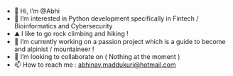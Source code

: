 - 👋 Hi, I’m @Abhi
- 👀 I’m interested in Python development specifically in Fintech / Bioinformatics and Cybersecurity
- ⛰️ I like to go rock climbing and hiking !
- 🌱 I’m currently working on a passion project which is a guide to become and alpinist / mountaineer ! 
- 💞️ I’m looking to collaborate on ( Nothing at the moment )
- 📫 How to reach me : abhinav.maddukuri@hotmail.com

<!---
A2-D2/A2-D2 is a ✨ special ✨ repository because its `README.md` (this file) appears on your GitHub profile.
You can click the Preview link to take a look at your changes.
--->
